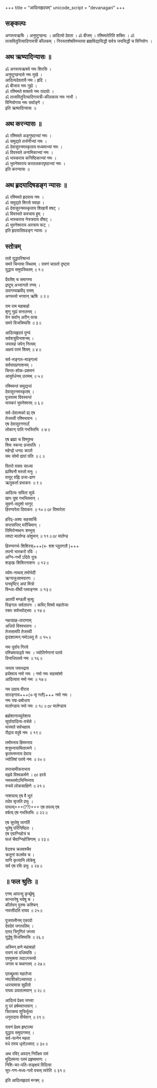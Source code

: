 +++
title = "आदित्यहृदयम्"
unicode_script = "devanagari"
+++

<div class="videoEmbed"  src="https://www.youtube.com/watch?v=zL9G69rTC-c" caption="मीरागानम्"></div>

## सङ्कल्पः
अगस्त्यऋषिः । अनुष्टुप्छन्दः ।  आदित्यो देवता ।
ॐ बीजम् । रश्मिमतेरिति शक्तिः । ॐ तत्सवितुरित्यादिगायत्री कीलकम् ।
निरस्ताशेषविघ्नतया ब्रह्मविद्यासिद्धौ सर्वत्र जयसिद्धौ च विनियोगः ।

## अथ ऋष्यादिन्यासः ॥

ॐ अगस्त्यऋषये नमः शिरसि ।  
अनुष्टुप्छन्दसे नमः मुखे ।  
आदित्यदेवतायै नमः। हृदि ।  
ॐ बीजाय नमः गुह्ये ।  
ॐ रश्मिमते शक्तये नमः पादयोः ।  
ॐ तत्सवितुरित्यादिगायत्री-कीलकाय नमः नाभौ ।  
विनियोगाय नमः सर्वाङ्गे ।  
इति ऋष्यादिन्यासः ॥

## अथ करन्यासः ॥

ॐ रश्मिमते अङ्गुष्ठाभ्यां नमः ।  
ॐ समुद्यते तर्जनीभ्यां नमः ।  
ॐ देवासुरनमस्कृताय मध्यमाभ्यां नमः ।  
ॐ विवस्वते अनामिकाभ्यां नमः ।  
ॐ भास्कराय कनिष्ठिकाभ्यां नमः ।  
ॐ भुवनेश्वराय करतलकरपृष्ठाभ्यां नमः ।  
इति करन्यासः ॥

## अथ हृदयादिषडङ्ग न्यासः ॥

ॐ रश्मिमते हृदयाय नमः ।  
ॐ समुद्यते शिरसे स्वाहा ।  
ॐ देवासुरनमस्कृताय शिखायै वषट् ।  
ॐ विवस्वते कवचाय हुम् ।  
ॐ भास्कराय नेत्रत्रयाय वौषट् ।  
ॐ भुवनेश्वराय अस्त्राय फट् ।  
इति हृदयादिषडङ्ग न्यासः ॥

## स्तोत्रम्

ततो युद्धपरिश्रान्तं  
समरे चिन्तया स्थितम् ।
रावणं चाग्रतो दृष्ट्वा  
युद्धाय समुपस्थितम् ॥ १॥

दैवतैश् च समागम्य  
द्रष्टुम् अभ्यागतो रणम् ।  
उपागम्याब्रवीद् रामम्  
अगस्त्यो भगवान् ऋषिः ॥ २॥

राम राम महाबाहो  
शृणु गुह्यं सनातनम् ।  
येन सर्वान् अरीन् वत्स  
समरे विजयिष्यसि ॥ ३॥

आदित्यहृदयं पुण्यं  
सर्वशत्रुविनाशनम् ।  
जयावहं जपेन् नित्यम्  
अक्षयं परमं शिवम् ॥ ४॥

सर्व-मङ्गल-माङ्गल्यं  
सर्वपापप्रणाशनम् ।  
चिन्ता-शोक-प्रशमनं  
आयुर्वर्धनम् उत्तमम् ॥ ५॥

रश्मिमन्तं समुद्यन्तं  
देवासुरनमस्कृतम् ।  
पूजयस्व विवस्वन्तं  
भास्करं भुवनेश्वरम् ॥ ६॥

सर्व-देवात्मको ह्य् एष  
तेजस्वी रश्मिभावनः ।  
एष देवासुरगणाल्ँ  
लोकान् पाति गभस्तिभिः ॥ ७॥

एष ब्रह्मा च विष्णुश्च  
शिवः स्कन्दः प्रजापतिः ।  
महेन्द्रो धनदः कालो  
यमः सोमो ह्यपां पतिः ॥ ८॥

पितरो वसवः साध्या  
ह्यश्विनौ मरुतो मनुः ।  
वायुर् वह्निः प्रजा-प्राण  
ऋतुकर्ता प्रभाकरः ॥ ९॥

आदित्यः सविता सूर्यः  
खगः पूषा गभस्तिमान् ।  
सुवर्ण-सदृशो भानुर्  
हिरण्यरेता दिवाकरः ॥ १०॥  or  विश्वरेता

हरिद्-अश्वः सहस्रार्चिः  
सप्तसप्तिर् मरीचिमान् ।  
तिमिरोन्मथनः शम्भुस्  
त्वष्टा मार्ताण्ड अंशुमान् ॥ ११॥  or  मार्तण्ड

हिरण्यगर्भः शिशिरस्+++(← शश प्लुतगतौ )+++  
तपनो भास्करो रविः ।  
अग्नि-गर्भो ऽदितेः पुत्रः  
शङ्खः शिशिरनाशनः ॥ १२॥

व्योम-नाथस् तमोभेदी  
ऋग्यजुःसामपारगः ।  
घनवृष्टिर् अपां मित्रो  
विन्ध्य-वीथी प्लवङ्गमः ॥ १३॥

आतपी मण्डली मृत्युः  
पिङ्गलः सर्वतापनः ।
कविर् विश्वो महातेजाः  
रक्तः सर्वभवोद्भवः ॥ १४॥

नक्षत्रग्रह-ताराणाम्  
अधिपो विश्वभावनः ।  
तेजसामपि तेजस्वी  
द्वादशात्मन् नमोऽस्तु ते ॥ १५॥

नमः पूर्वाय गिरये  
पश्चिमायाद्रये नमः ।
ज्योतिर्गणानां पतये  
दिनाधिपतये नमः ॥ १६॥

जयाय जयभद्राय  
हर्यश्वाय नमो नमः ।
नमो नमः सहस्रांशो  
आदित्याय नमो नमः ॥ १७॥

नम उग्राय वीराय  
सारङ्गाय+++(←सृ गतौ)+++ नमो नमः ।  
नमः पद्म-प्रबोधाय  
मार्ताण्डाय नमो नमः ॥ १८॥  or  मार्तण्डाय

ब्रह्मेशानाच्युतेशाय  
सूर्यायादित्य-वर्चसे ।  
भास्वते सर्वभक्षाय  
रौद्राय वपुषे नमः ॥ १९॥

तमोघ्नाय हिमघ्नाय  
शत्रुघ्नायामितात्मने ।  
कृतघ्नघ्नाय देवाय  
ज्योतिषां पतये नमः ॥ २०॥

तप्तचामीकराभाय  
वह्नये विश्वकर्मणे ।  or  हरये   
नमस्तमोऽभिनिघ्नाय  
रुचये लोकसाक्षिणे ॥ २१॥

नाशयत्य् एष वै भूतं  
तदेव सृजति प्रभुः ।  
पायत्य्+++(??)+++ एष तपत्य् एष  
वर्षत्य् एष गभस्तिभिः ॥ २२॥

एष सुप्तेषु जागर्ति  
भूतेषु परिनिष्ठितः ।  
एष एवाग्निहोत्रं च  
फलं चैवाग्निहोत्रिणाम् ॥ २३॥

वेदाश्च क्रतवश्चैव  
क्रतूनां फलमेव च ।  
यानि कृत्यानि लोकेषु  
सर्व एष रविः प्रभुः ॥ २४॥

## ॥ फल श्रुतिः ॥

एनम् आपत्सु कृच्छ्रेषु  
कान्तारेषु भयेषु च ।  
कीर्तयन् पुरुषः कश्चिन्  
नावसीदति राघव ॥ २५॥

पूजयस्वैनम् एकाग्रो  
देवदेवं जगत्पतिम् ।  
एतत् त्रिगुणितं जप्त्वा  
युद्धेषु विजयिष्यसि ॥ २६॥

अस्मिन् क्षणे महाबाहो  
रावणं त्वं वधिष्यसि ।  
एवमुक्त्वा तदाऽगस्त्यो  
जगाम च यथागतम् ॥ २७॥

एतच्छ्रुत्वा महातेजा  
नष्टशोकोऽभवत्तदा ।  
धारयामास सुप्रीतो  
राघवः प्रयतात्मवान् ॥ २८॥

आदित्यं प्रेक्ष्य जप्त्वा  
तु परं हर्षमवाप्तवान् ।  
त्रिराचम्य शुचिर्भूत्वा  
धनुरादाय वीर्यवान् ॥ २९॥

रावणं प्रेक्ष्य हृष्टात्मा  
युद्धाय समुपागमत् ।  
सर्व-यत्नेन महता  
वधे तस्य धृतोऽभवत् ॥ ३०॥

अथ रविर् अवदन् निरीक्ष्य रामं  
मुदितमनाः परमं प्रहृष्यमाणः ।  
निशि-चर-पति-सङ्क्षयं विदित्वा  
सुर-गण-मध्य-गतो वचस् त्वरेति ॥ ३१॥

इति आदित्यहृदयं मन्त्रम् ॥  
